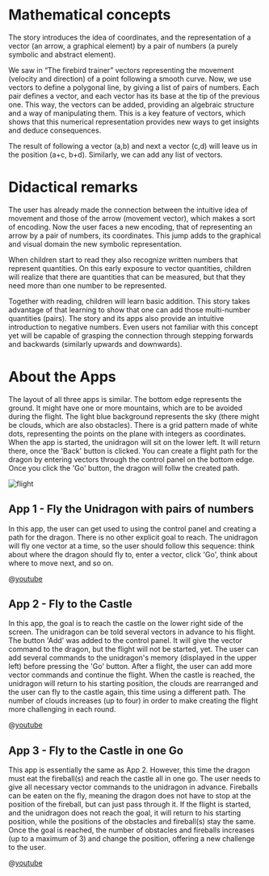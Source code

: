 # Mathematical concepts
The story introduces the idea of coordinates, and the representation of a vector (an arrow, a graphical element) by a pair of numbers (a purely symbolic and abstract element).

We saw in “The firebird trainer” vectors representing the movement (velocity and direction) of a point following a smooth curve. Now, we use vectors to define a polygonal line, by giving a list of pairs of numbers. Each pair defines a vector, and each vector has its base at the tip of the previous one. This way, the vectors can be added, providing an algebraic structure and a way of manipulating them. This is a key feature of vectors, which shows that this numerical representation provides new ways to get insights and deduce consequences.

The result of following a vector (a,b) and next a vector (c,d) will leave us in the position (a+c, b+d). Similarly, we can add any list of vectors. 

# Didactical remarks

The user has already made the connection between the intuitive idea of movement and those of the arrow (movement vector), which makes a sort of encoding. Now the user faces a new encoding, that of representing an arrow by a pair of numbers, its coordinates. This jump adds to the graphical and visual domain the new symbolic representation.

When children start to read they also recognize written numbers that represent quantities. On this early exposure to vector quantities, children will realize that there are quantities that can be measured, but that they need more than one number to be represented.

Together with reading, children will learn basic addition. This story takes advantage of that learning to show that one can add those multi-number quantities (pairs). The story and its apps also provide an intuitive introduction to negative numbers. Even users not familiar with this concept yet will be capable of grasping the connection through stepping forwards and backwards (similarly upwards and downwards).


# About the Apps
The layout of all three apps is similar. The bottom edge represents the ground. It might have one or more mountains, which are to be avoided during the flight. The light blue background represents the sky (there might be clouds, which are also obstacles). There is a grid pattern made of white dots, representing the points on the plane with integers as coordinates. When the app is started, the unidragon will sit on the lower left. It will return there, once the 'Back' button is clicked. You can create a flight path for the dragon by entering vectors through the control panel on the bottom edge. Once you click the 'Go' button, the dragon will follw the created path.

![flight](stories/fire-2/img/_align-center_/flight.png)


## App 1 - Fly the Unidragon with pairs of numbers

In this app, the user can get used to using the control panel and creating a path for the dragon. There is no other explicit goal to reach. The unidragon will fly one vector at a time, so the user should follow this sequence: think about where the dragon should fly to, enter a vector, click 'Go', think about where to move next, and so on.

@[youtube](bI3p7GuIWUw?_align-center_)

## App 2 - Fly to the Castle

In this app, the goal is to reach the castle on the lower right side of the screen. The unidragon can be told several vectors in advance to his flight. The button 'Add' was added to the control panel. It will give the vector command to the dragon, but the flight will not be started, yet. The user can add several commands to the unidragon's memory (displayed in the upper left) before pressing the 'Go' button. After a flight, the user can add more vector commands and continue the flight. When the castle is reached, the unidragon will return to his starting position, the clouds are rearranged and the user can fly to the castle again, this time using a different path. The number of clouds increases (up to four) in order to make creating the flight more challenging in each round.

@[youtube](lF0J5v_--9E?_align-center_)

## App 3 - Fly to the Castle in one Go

This app is essentially the same as App 2. However, this time the dragon must eat the fireball(s) and reach the castle all in one go. The user needs to give all necessary vector commands to the unidragon in advance. Fireballs can be eaten on the fly, meaning the dragon does not have to stop at the position of the fireball, but can just pass through it. If the flight is started, and the unidragon does not reach the goal, it will return to his starting position, while the positions of the obstacles and fireball(s) stay the same. Once the goal is reached, the number of obstacles and fireballs increases (up to a maximum of 3) and change the position, offering a new challenge to the user.

@[youtube](cWujLpATMPI?_align-center_)

